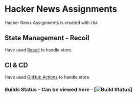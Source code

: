 # Hacker News Assignments

Hacker News Assignments is created with `CRA`

## State Management - Recoil

Have used [Recoil](https://recoiljs.org/) to handle store.

## CI & CD

Have used [GitHub Actions](https://github.com/features/actions) to handle store.

### Builds Status - Can be viewed here - [![Build Status](https://github.com/relaxvinodh/hacker-news-assignment/workflows/.github/workflows/main.yml/badge.svg)]

